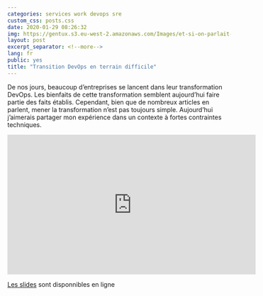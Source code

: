 ```yaml
---
categories: services work devops sre
custom_css: posts.css
date: 2020-01-29 08:26:32
img: https://gentux.s3.eu-west-2.amazonaws.com/Images/et-si-on-parlait-devops.jpg
layout: post
excerpt_separator: <!--more-->
lang: fr
public: yes
title: "Transition DevOps en terrain difficile"
---
```


De nos jours, beaucoup d’entreprises se lancent dans leur transformation
DevOps. Les bienfaits de cette transformation semblent aujourd’hui faire partie
des faits établis. Cependant, bien que de nombreux articles en parlent, mener
la transformation n’est pas toujours simple. Aujourd’hui j’aimerais partager
mon expérience dans un contexte à fortes contraintes techniques.

<!--more-->

<iframe width="560" height="315" src="https://www.youtube.com/embed/q9VV4rfGFXE" frameborder="0" allow="accelerometer; autoplay; encrypted-media; gyroscope; picture-in-picture" allowfullscreen></iframe>

[Les
slides](https://slides.com/gentux/transformation-devops-quelles-realites#/)
sont disponnibles en ligne
